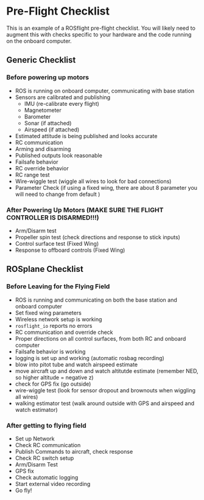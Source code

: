 # Pre-Flight Checklist

This is an example of a ROSflight pre-flight checklist.  You will likely need to augment this with checks specific to your hardware and the code running on the onboard computer.

## Generic Checklist

### Before powering up motors
- ROS is running on onboard computer, communicating with base station
- Sensors are calibrated and publishing
    + IMU (re-calibrate every flight)
    + Magnetometer
    + Barometer
    + Sonar (if attached)
    + Airspeed (if attached)
- Estimated attitude is being published and looks accurate
- RC communication
- Arming and disarming
- Published outputs look reasonable
- Failsafe behavior
- RC override behavior
- RC range test
- Wire-wiggle test (wiggle all wires to look for bad connections)
- Parameter Check (if using a fixed wing, there are about 8 parameter you will need to change from default  )

### After Powering Up Motors (MAKE SURE THE FLIGHT CONTROLLER IS DISARMED!!!)
- Arm/Disarm test
- Propeller spin test (check directions and response to stick inputs)
- Control surface test (Fixed Wing)
- Response to offboard controls (Fixed Wing)


## ROSplane Checklist

### Before Leaving for the Flying Field
- ROS is running and communicating on both the base station and onboard computer
- Set fixed wing parameters
- Wireless network setup is working
- `rosflight_io` reports no errors
- RC communication and override check
- Proper directions on all control surfaces, from both RC and onboard computer
- Failsafe behavior is working
- logging is set up and working (automatic rosbag recording)
- blow into pitot tube and watch airspeed estimate
- move aircraft up and down and watch altitutde estimate (remember NED, so higher altitude = negative z)
- check for GPS fix (go outside)
- wire-wiggle test (look for sensor dropout and brownouts when wiggling all wires)
- walking estimator test (walk around outside with GPS and airspeed and watch estimator)

### After getting to flying field
- Set up Network
- Check RC communication
- Publish Commands to aircraft, check response
- Check RC switch setup
- Arm/Disarm Test
- GPS fix
- Check automatic logging
- Start external video recording
- Go fly!
